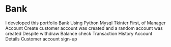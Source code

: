 # Bank
I developed this portfolio Bank Using Python Mysql Tkinter
First, of Manager Account Create 
customer account was created and a random account was created 
Despite
withdraw
Balance check
Transaction History
Account Details
Customer account sign-up
